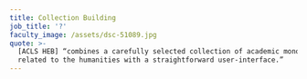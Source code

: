 ```yaml
---
title: Collection Building
job_title: '?'
faculty_image: /assets/dsc-51089.jpg
quote: >-
  [ACLS HEB] “combines a carefully selected collection of academic monographs
  related to the humanities with a straightforward user‐interface.”
---
```



